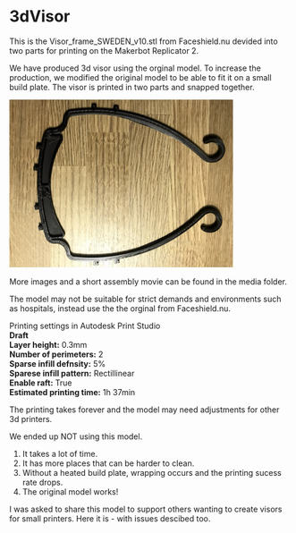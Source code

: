 # 3dVisor
This is the Visor_frame_SWEDEN_v10.stl from Faceshield.nu devided into two parts for printing on the Makerbot Replicator 2. 

We have produced 3d visor using the orginal model. To increase the production, we modified the original model to be able to fit it on a small build plate. The visor is printed in two parts and snapped together.

<img src="https://github.com/birgerjohansson/3dVisor/blob/master/Visor_two_parts/Media/Complete.jpg" width="400">

More images and a short assembly movie can be found in the media folder.

The model may not be suitable for strict demands and environments such as hospitals, instead use the the orginal from Faceshield.nu.

Printing settings in Autodesk Print Studio<br/>
**Draft** <br/>
**Layer height:** 0.3mm <br/>
**Number of perimeters:** 2 <br/>
**Sparse infill defnsity:** 5% <br/>
**Sparese infill pattern:** Rectillinear <br/>
**Enable raft:** True <br/>
**Estimated printing time:** 1h 37min <br/>

The printing takes forever and the model may need adjustments for other 3d printers. 


We ended up NOT using this model.
1. It takes a lot of time.
2. It has more places that can be harder to clean.
3. Without a heated build plate, wrapping occurs and the printing sucess rate drops. 
4. The original model works!

I was asked to share this model to support others wanting to create visors for small printers. Here it is - with issues descibed too.  

